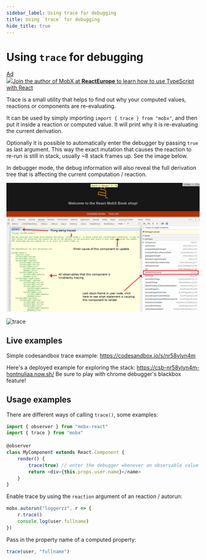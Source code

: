 ```yaml
---
sidebar_label: Using trace for debugging
title: Using `trace` for debugging
hide_title: true
---
```


# Using `trace` for debugging

<div id='codefund'></div><div class="re_2020"><a class="re_2020_link" href="https://www.react-europe.org/#slot-2149-workshop-typescript-for-react-and-graphql-devs-with-michel-weststrate" target="_blank" rel="sponsored noopener"><div><div class="re_2020_ad" >Ad</div></div><img src="/img/reacteurope.svg"><span>Join the author of MobX at <b>ReactEurope</b> to learn how to use <span class="link">TypeScript with React</span></span></a></div>

Trace is a small utility that helps to find out why your computed values,
reactions or components are re-evaluating.

It can be used by simply importing `import { trace } from "mobx"`, and then put
it inside a reaction or computed value. It will print why it is re-evaluating
the current derivation.

Optionally it is possible to automatically enter the debugger by passing `true`
as last argument. This way the exact mutation that causes the reaction to re-run
is still in stack, usually ~8 stack frames up. See the image below.

In debugger mode, the debug information will also reveal the full derivation
tree that is affecting the current computation / reaction.

![trace](../assets/trace-tips2.png)

![trace](../assets/trace.gif)

## Live examples

Simple codesandbox trace example: https://codesandbox.io/s/nr58ylyn4m

Here's a deployed example for exploring the stack:
https://csb-nr58ylyn4m-hontnuliaa.now.sh/ Be sure to play with chrome debugger's
blackbox feature!

## Usage examples

There are different ways of calling `trace()`, some examples:

```javascript
import { observer } from "mobx-react"
import { trace } from "mobx"

@observer
class MyComponent extends React.Component {
    render() {
        trace(true) // enter the debugger whenever an observable value causes this component to re-run
        return <div>{this.props.user.name}</name>
    }
}
```

Enable trace by using the `reaction` argument of an reaction / autorun:

```javascript
mobx.autorun("loggerzz", r => {
    r.trace()
    console.log(user.fullname)
})
```

Pass in the property name of a computed property:

```javascript
trace(user, "fullname")
```
